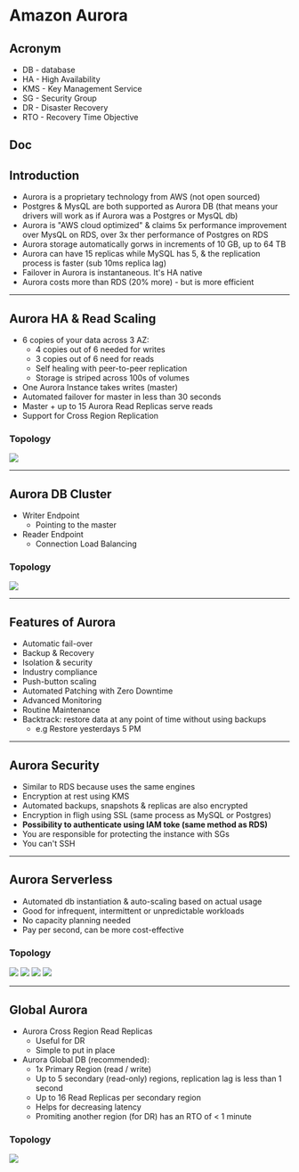 # Amazon Aurora

## Acronym
* DB - database
* HA - High Availability
* KMS - Key Management Service
* SG - Security Group
* DR - Disaster Recovery
* RTO - Recovery Time Objective

## Doc

## Introduction
* Aurora is a proprietary technology from AWS (not open sourced)
* Postgres & MysQL are both supported as Aurora DB (that means your drivers will work as if Aurora
  was a Postgres or MysQL db)
* Aurora is "AWS cloud optimized" & claims 5x performance improvement over MysQL on RDS, over 3x ther performance of Postgres on RDS
* Aurora storage automatically gorws in increments of 10 GB, up to 64 TB
* Aurora can have 15 replicas while MySQL has 5, & the replication process is faster (sub 10ms replica lag)
* Failover in Aurora is instantaneous. It's HA native
* Aurora costs more than RDS (20% more) - but is more efficient

---

## Aurora HA & Read Scaling
* 6 copies of your data across 3 AZ:
    * 4 copies out of 6 needed for writes
    * 3 copies out of 6 need for reads
    * Self healing with peer-to-peer replication
    * Storage is striped across 100s of volumes
* One Aurora Instance takes writes (master)
* Automated failover for master in less than 30 seconds
* Master + up to 15 Aurora Read Replicas serve reads
* Support for Cross Region Replication
    
### Topology 
[<img src="https://i.imgur.com/XoHRCGM.png">](https://i.imgur.com/XoHRCGM.png)

---

## Aurora DB Cluster
* Writer Endpoint
    * Pointing to the master
* Reader Endpoint
    * Connection Load Balancing

### Topology
[<img src="https://i.imgur.com/2WJBKwM.png">](https://i.imgur.com/2WJBKwM.png)

--- 

## Features of Aurora
* Automatic fail-over
* Backup & Recovery
* Isolation & security
* Industry compliance
* Push-button scaling
* Automated Patching with Zero Downtime
* Advanced Monitoring
* Routine Maintenance
* Backtrack: restore data at any point of time without using backups
    * e.g Restore yesterdays 5 PM
    
--- 

## Aurora Security
* Similar to RDS because uses the same engines
* Encryption at rest using KMS
* Automated backups, snapshots & replicas are also encrypted
* Encryption in fligh using SSL (same process as MySQL or Postgres)
* **Possibility to authenticate using IAM toke (same method as RDS)**
* You are responsible for protecting the instance with SGs
* You can't SSH

---

## Aurora Serverless
* Automated db instantiation & auto-scaling based on actual usage
* Good for infrequent, intermittent or unpredictable workloads
* No capacity planning needed
* Pay per second, can be more cost-effective

### Topology
[<img src="https://i.imgur.com/eSM1qJi.png">](https://i.imgur.com/eSM1qJi.png)
[<img src="https://i.imgur.com/y19J1yz.png">](https://i.imgur.com/y19J1yz.png)
[<img src="https://i.imgur.com/1eYJj4q.png">](https://i.imgur.com/1eYJj4q.png)
[<img src="https://i.imgur.com/H6hRBhk.png">](https://i.imgur.com/H6hRBhk.png)

---

## Global Aurora
* Aurora Cross Region Read Replicas
    * Useful for DR
    * Simple to put in place
* Aurora Global DB (recommended):
    * 1x Primary Region (read / write)
    * Up to 5 secondary (read-only) regions, replication lag is less than 1 second
    * Up to 16 Read Replicas per secondary region
    * Helps for decreasing latency
    * Promiting another region (for DR) has an RTO of < 1 minute
    
### Topology
[<img src="https://i.imgur.com/vKzDwqJ.png">](https://i.imgur.com/vKzDwqJ.png)
